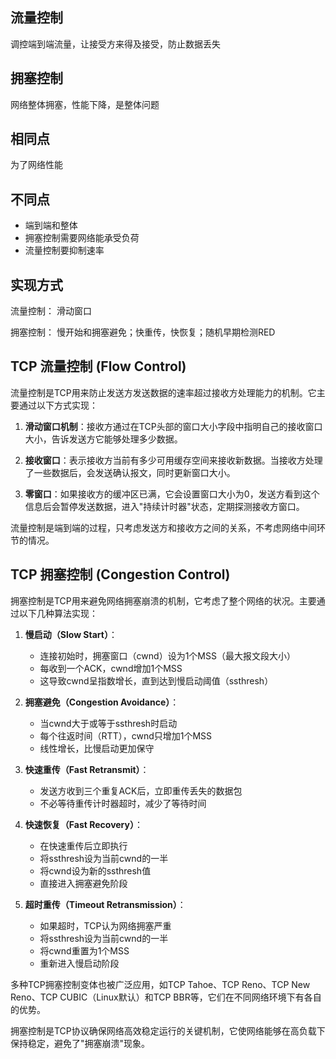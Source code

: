 ## 流量控制

调控端到端流量，让接受方来得及接受，防止数据丢失

## 拥塞控制

网络整体拥塞，性能下降，是整体问题

## 相同点

为了网络性能

## 不同点

- 端到端和整体
- 拥塞控制需要网络能承受负荷
- 流量控制要抑制速率


## 实现方式

流量控制： 滑动窗口

拥塞控制： 慢开始和拥塞避免；快重传，快恢复；随机早期检测RED


## TCP 流量控制 (Flow Control)

流量控制是TCP用来防止发送方发送数据的速率超过接收方处理能力的机制。它主要通过以下方式实现：

1. **滑动窗口机制**：接收方通过在TCP头部的窗口大小字段中指明自己的接收窗口大小，告诉发送方它能够处理多少数据。
    
2. **接收窗口**：表示接收方当前有多少可用缓存空间来接收新数据。当接收方处理了一些数据后，会发送确认报文，同时更新窗口大小。
    
3. **零窗口**：如果接收方的缓冲区已满，它会设置窗口大小为0，发送方看到这个信息后会暂停发送数据，进入"持续计时器"状态，定期探测接收方窗口。
    

流量控制是端到端的过程，只考虑发送方和接收方之间的关系，不考虑网络中间环节的情况。

## TCP 拥塞控制 (Congestion Control)

拥塞控制是TCP用来避免网络拥塞崩溃的机制，它考虑了整个网络的状况。主要通过以下几种算法实现：

1. **慢启动（Slow Start）**：
    
    - 连接初始时，拥塞窗口（cwnd）设为1个MSS（最大报文段大小）
    - 每收到一个ACK，cwnd增加1个MSS
    - 这导致cwnd呈指数增长，直到达到慢启动阈值（ssthresh）
2. **拥塞避免（Congestion Avoidance）**：
    
    - 当cwnd大于或等于ssthresh时启动
    - 每个往返时间（RTT），cwnd只增加1个MSS
    - 线性增长，比慢启动更加保守
3. **快速重传（Fast Retransmit）**：
    
    - 发送方收到三个重复ACK后，立即重传丢失的数据包
    - 不必等待重传计时器超时，减少了等待时间
4. **快速恢复（Fast Recovery）**：
    
    - 在快速重传后立即执行
    - 将ssthresh设为当前cwnd的一半
    - 将cwnd设为新的ssthresh值
    - 直接进入拥塞避免阶段
5. **超时重传（Timeout Retransmission）**：
    
    - 如果超时，TCP认为网络拥塞严重
    - 将ssthresh设为当前cwnd的一半
    - 将cwnd重置为1个MSS
    - 重新进入慢启动阶段

多种TCP拥塞控制变体也被广泛应用，如TCP Tahoe、TCP Reno、TCP New Reno、TCP CUBIC（Linux默认）和TCP BBR等，它们在不同网络环境下有各自的优势。

拥塞控制是TCP协议确保网络高效稳定运行的关键机制，它使网络能够在高负载下保持稳定，避免了"拥塞崩溃"现象。